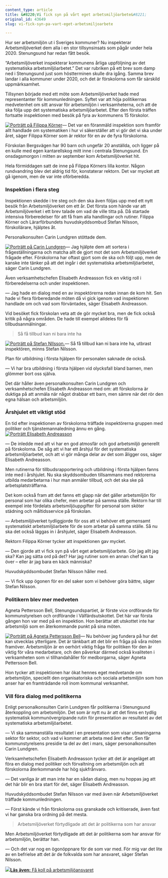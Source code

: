 ```yaml
---
content_type: article
title: &#8220;Vi fick syn på vårt eget arbetsmiljöarbete&#8221;
original_id: 43649
slug: vi-fick-syn-pa-vart-eget-arbetsmiljoarbete

---
```


Hur ser arbetsmiljön ut i Sveriges kommuner? Nu inspekterar Arbetsmiljöverket dem alla i en stor tillsynsinsats som pågår under hela 2020. Stenungsund har redan fått besök.

“Arbetsmiljöverket inspekterar kommunens årliga uppföljning av det systematiska arbetsmiljöarbetet.” Det var rubriken på ett brev som damp ned i Stenungsund just som höstterminen skulle dra igång. Samma brev landar i alla kommuner under 2020, och det är förskolorna som får särskild uppmärksamhet.

Tillsynen började med ett möte som Arbetsmiljöverket hade med representanter för kommunledningen. Syftet var att höja politikernas medvetenhet om sitt ansvar för arbetsmiljön i verksamheterna, och att de ska följa upp det systematiska arbetsmiljöarbetet. Efter den första träffen fortsatte inspektionen med besök på fyra av kommunens 15 förskolor.

[![Porträtt på Filippa Körner](https://www.suntarbetsliv.se/wp-content/uploads/2020/01/200x220-filippa-korner-foto-bjorn-larsson-rosvall-tt.jpg)](https://www.suntarbetsliv.se/wp-content/uploads/2020/01/200x220-filippa-korner-foto-bjorn-larsson-rosvall-tt.jpg)— Det var en föranmäld inspektion som framför allt handlade om systematiken i hur vi säkerställer att vi gör det vi ska under året, säger Filippa Körner som är rektor för en av de fyra förskolorna.

Förskolan Bergsvägen har 90 barn och ungefär 20 anställda, och ligger på en kulle med egen kantarellskog mitt inne i centrala Stenungsund. En onsdagsmorgon i mitten av september kom Arbetsmiljöverket hit.

Hela förmiddagen satt de inne på Filippa Körners lilla kontor. Någon rundvandring blev det aldrig tid för, konstaterar rektorn. Det var mycket att gå igenom, men de var inte oförberedda.

### Inspektion i flera steg

Inspektionen skedde i tre steg och den ska även följas upp med ett nytt besök från Arbetsmiljöverket om ett år. Det första som hände var att Arbetsmiljöverket i ett brev talade om vad de ville titta på. Då startade intensiva förberedelser för att få fram alla handlingar och rutiner. Filippa Körner och Lärarförbundets huvudskyddsombud Stefan Nilsson, förskollärare, hjälptes åt.

Personalkonsulten Carin Lundgren stöttade dem.

[![Porträtt på Carin Lundgren](https://www.suntarbetsliv.se/wp-content/uploads/2020/01/200x220-carin-lundgren.jpg)](https://www.suntarbetsliv.se/wp-content/uploads/2020/01/200x220-carin-lundgren.jpg)— Jag hjälpte dem att sortera i frågeställningarna och matcha allt de gjort mot det som Arbetsmiljöverket frågade efter. Förskolorna har oftast gjort som de ska och följt upp, men de kanske inte tänker på att det ingår i det systematiska arbetsmiljöarbetet, säger Carin Lundgren.

Även verksamhetschefen Elisabeth Andreasson fick en viktig roll i förberedelserna och under inspektionen.

— Jag hade en dialog med en av inspektörerna redan innan de kom hit. Sen hade vi flera förberedande möten då vi gick igenom vad inspektionen handlade om och vad som förväntades, säger Elisabeth Andreasson.

Vid besöket fick förskolan veta att de gör mycket bra, men de fick också kritik på några områden. De hade till exempel alldeles för få tillbudsanmälningar.

> Så få tillbud kan ni bara inte ha

[![Porträtt på Stefan NIlsson.](https://www.suntarbetsliv.se/wp-content/uploads/2020/01/200x220-stefan-nilsson-foto-bjorn-larsson-rosvall-tt.jpg)](https://www.suntarbetsliv.se/wp-content/uploads/2020/01/200x220-stefan-nilsson-foto-bjorn-larsson-rosvall-tt.jpg)— Så få tillbud kan ni bara inte ha, utbrast inspektören, minns Stefan Nilsson.

Plan för utbildning i första hjälpen för personalen saknade de också.

— Vi har bra utbildning i första hjälpen vid olycksfall bland barnen, men glömmer bort oss själva.

Det där håller även personalkonsulten Carin Lundgren och verksamhetschefen Elisabeth Andreasson med om: att förskolorna är duktiga på att anmäla när något drabbar ett barn, men sämre när det rör den egna hälsan och arbetsmiljön.

### Årshjulet ett viktigt stöd

En tid efter inspektionen av förskolorna träffade inspektörerna gruppen med politiker och tjänstemannaledning ännu en gång.[![Porträtt Elisabeth Andreasson](https://www.suntarbetsliv.se/wp-content/uploads/2020/01/200x220-elisabeth-andreasson.jpg)](https://www.suntarbetsliv.se/wp-content/uploads/2020/01/200x220-elisabeth-andreasson.jpg)

— De inledde med att vi har en god atmosfär och god arbetsmiljö generellt på förskolorna. De såg att vi har ett årshjul för det systematiska arbetsmiljöarbetet, och att vi gör många delar av det som åligger oss, säger Elisabeth Andreasson.

Men rutinerna för tillbudsrapportering och utbildning i första hjälpen fanns inte med i årshjulet. Nu ska skyddsombuden tillsammans med rektorerna utbilda medarbetarna i hur man anmäler tillbud, och det ska ske på arbetsplatsträffarna.

Det kom också fram att det fanns ett glapp när det gäller arbetsmiljön för personal som har olika chefer, men arbetar på samma ställe. Rektorn har till exempel inte fördelats arbetsmiljöuppgifter för personal som sköter städning och måltidsservice på förskolan.

— Arbetsmiljöverket tydliggjorde för oss att vi behöver ett gemensamt systematiskt arbetsmiljöarbete för de som arbetar på samma ställe. Så nu ska det också läggas in i årshjulet, säger Elisabeth Andreasson.

Rektorn Filippa Körner tycker att inspektionen gav mycket.

— Den gjorde att vi fick syn på vårt eget arbetsmiljöarbete. Gör jag allt jag ska? Kan jag sätta ord på det? Har jag rutiner som en annan chef kan ta över – eller är jag bara en käck människa?

Huvudskyddsombudet Stefan Nilsson håller med.

— Vi fick upp ögonen för en del saker som vi behöver göra bättre, säger Stefan Nilsson.

### Politikern blev mer medveten

Agneta Pettersson Bell, Stenungsundspartiet, är förste vice ordförande för kommunstyrelsen och ordförande i Välfärdsutskottet. Det här var första gången hon var med på en inspektion. Hon berättar att utskottet inte har arbetsmiljö som en återkommande punkt på sina möten.

[![Porträtt på Agneta Pettersson Bell](https://www.suntarbetsliv.se/wp-content/uploads/2020/01/200x220-agneta-pettersson-bell.jpg)](https://www.suntarbetsliv.se/wp-content/uploads/2020/01/200x220-agneta-pettersson-bell.jpg)— Nu behöver jag fundera på hur det kan utvecklas ytterligare. Det är tänkbart att det blir en fråga på våra möten framöver. Arbetsmiljön är en oerhört viktig fråga för politiken för den är viktig för våra medarbetare, och den påverkar därmed också kvaliteten i verksamheten som vi tillhandahåller för medborgarna, säger Agneta Pettersson Bell.

Hon tycker att inspektionen har ökat hennes eget medvetande om arbetsmiljön, speciellt den organisatoriska och sociala arbetsmiljön som hon anser har en framträdande roll inom kommunal verksamhet.

### Vill föra dialog med politikerna

Enligt personalkonsulten Carin Lundgren får politikerna i Stenungsund återkoppling om arbetsmiljön. Det som är nytt nu är att det finns en tydlig systematisk kommunövergripande rutin för presentation av resultatet av det systematiska arbetsmiljöarbetet.

— Vi ska sammanställa resultatet i en presentation som visar utmaningarna sektor för sektor, och vad vi kommer att arbeta med året efter. Sen får kommunstyrelsens presidie ta del av det i mars, säger personalkonsulten Carin Lundgren.

Verksamhetschefen Elisabeth Andreasson tycker att det är angeläget att föra en dialog med politiker och förvaltning om arbetsmiljön och att förskolorna återkommande har hög sjukfrånvaro.

— Det vanliga är att man inte har en sådan dialog, men nu hoppas jag att det här blir en bra start för det, säger Elisabeth Andreasson.

Huvudskyddsombudet Stefan Nilsson var med även när Arbetsmiljöverket träffade kommunledningen.

— Först kände vi från förskolorna oss granskade och kritiserade, även fast vi har ganska bra ordning på det mesta.

> Arbetsmiljöverket förtydligade att det är politikerna som har ansvar

Men Arbetsmiljöverket förtydligade att det är politikerna som har ansvar för arbetsmiljön, berättar han.

— Och det var nog en ögonöppnare för de som var med. För mig var det lite av en befrielse att det är de folkvalda som har ansvaret, säger Stefan Nilsson.

[![](https://www.suntarbetsliv.se/wp-content/uploads/2020/01/125x70-inspektion-kommunpolitiker-foto-maskot-tt.jpg)](https://www.suntarbetsliv.se/wp-content/uploads/2020/01/125x70-inspektion-kommunpolitiker-foto-maskot-tt.jpg)[**Läs även:** Få koll på arbetsmiljöansvaret](https://www.suntarbetsliv.se/artiklar/sam/fa-koll-pa-arbetsmiljoansvaret/)

